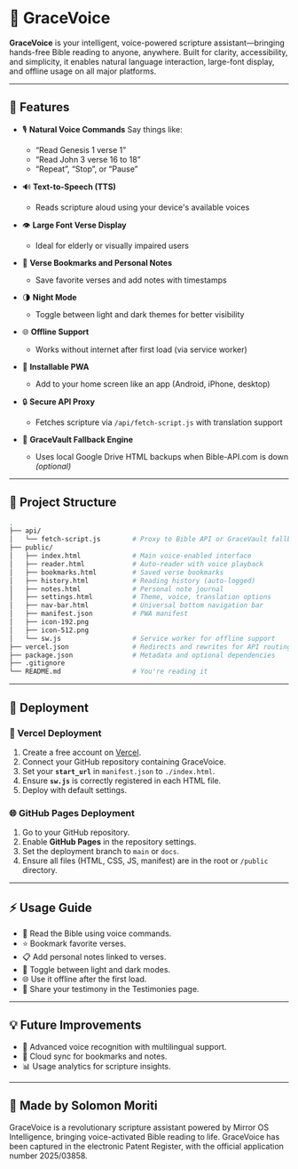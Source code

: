 # 📖 GraceVoice

**GraceVoice** is your intelligent, voice-powered scripture assistant—bringing hands-free Bible reading to anyone, anywhere. Built for clarity, accessibility, and simplicity, it enables natural language interaction, large-font display, and offline usage on all major platforms.

---

## 🌟 Features

* 🎙️ **Natural Voice Commands**
  Say things like:

  * “Read Genesis 1 verse 1”
  * “Read John 3 verse 16 to 18”
  * “Repeat”, “Stop”, or “Pause”

* 🔊 **Text-to-Speech (TTS)**

  * Reads scripture aloud using your device's available voices

* 👁️ **Large Font Verse Display**

  * Ideal for elderly or visually impaired users

* 🔖 **Verse Bookmarks and Personal Notes**

  * Save favorite verses and add notes with timestamps

* 🌗 **Night Mode**

  * Toggle between light and dark themes for better visibility

* 🌐 **Offline Support**

  * Works without internet after first load (via service worker)

* 📲 **Installable PWA**

  * Add to your home screen like an app (Android, iPhone, desktop)

* 🔒 **Secure API Proxy**

  * Fetches scripture via `/api/fetch-script.js` with translation support

* 🧠 **GraceVault Fallback Engine**

  * Uses local Google Drive HTML backups when Bible-API.com is down *(optional)*

---

## 📁 Project Structure

```bash
.
├── api/
│   └── fetch-script.js        # Proxy to Bible API or GraceVault fallback
├── public/
│   ├── index.html             # Main voice-enabled interface
│   ├── reader.html            # Auto-reader with voice playback
│   ├── bookmarks.html         # Saved verse bookmarks
│   ├── history.html           # Reading history (auto-logged)
│   ├── notes.html             # Personal note journal
│   ├── settings.html          # Theme, voice, translation options
│   ├── nav-bar.html           # Universal bottom navigation bar
│   ├── manifest.json          # PWA manifest
│   ├── icon-192.png
│   ├── icon-512.png
│   └── sw.js                  # Service worker for offline support
├── vercel.json                # Redirects and rewrites for API routing
├── package.json               # Metadata and optional dependencies
├── .gitignore
└── README.md                  # You're reading it
```

---

## 🚀 Deployment

### 🔧 Vercel Deployment

1. Create a free account on [Vercel](https://vercel.com/).
2. Connect your GitHub repository containing GraceVoice.
3. Set your **`start_url`** in `manifest.json` to `./index.html`.
4. Ensure **`sw.js`** is correctly registered in each HTML file.
5. Deploy with default settings.

### 🌐 GitHub Pages Deployment

1. Go to your GitHub repository.
2. Enable **GitHub Pages** in the repository settings.
3. Set the deployment branch to `main` or `docs`.
4. Ensure all files (HTML, CSS, JS, manifest) are in the root or `/public` directory.

---

## ⚡ Usage Guide

* 📖 Read the Bible using voice commands.
* ⭐ Bookmark favorite verses.
* 📋 Add personal notes linked to verses.
* 🌙 Toggle between light and dark modes.
* 🌐 Use it offline after the first load.
* 📝 Share your testimony in the Testimonies page.

---

## 💡 Future Improvements

* 📌 Advanced voice recognition with multilingual support.
* 📶 Cloud sync for bookmarks and notes.
* 📊 Usage analytics for scripture insights.

---

## 👑 Made by Solomon Moriti

GraceVoice is a revolutionary scripture assistant powered by Mirror OS Intelligence, bringing voice-activated Bible reading to life. GraceVoice has been captured in the electronic Patent Register, with the official application number 2025/03858.
